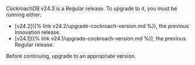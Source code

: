 CockroachDB v24.3 is a Regular release. To upgrade to it, you must be running either:

- [v24.2]({% link v24.2/upgrade-cockroach-version.md %}), the previous Innovation release.
- [v24.1]({% link v24.1/upgrade-cockroach-version.md %}), the previous Regular release.

Before continuing, upgrade to an appropriate version.
